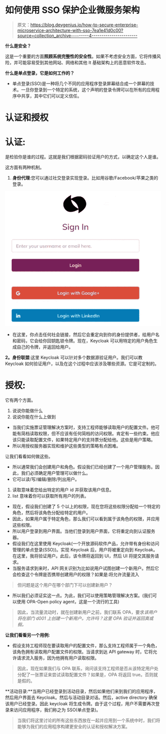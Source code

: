 # 如何使用 SSO 保护企业微服务架构

> 原文：<https://blog.devgenius.io/how-to-secure-enterprise-microservice-architecture-with-sso-7ea1e41d0c00?source=collection_archive---------4----------------------->

**什么是安全？**

这是一个重要的方面**照顾系统完整性的安全性**。如果不考虑安全方面，它将传播风险，并可能容易受到其他网站、网络和其他 It 基础架构上的恶意软件攻击。

**什么是单点登录，它是如何工作的？**

*   单点登录(SSO)是一种将几个不同的应用程序登录屏幕结合成一个屏幕的技术。一旦你登录到一个特定的系统，这个声明的登录令牌可以在所有的应用程序中共享，其中它们可以定义信任。

# **认证和授权**

# **认证**:

是检验你是谁的过程。这就是我们根据密码验证用户的方式，以确定这个人是谁。

这方面有两种机制。

1.  **身份代理**:您可以通过社交登录实现登录。比如用谷歌/Facebook/苹果之类的登录。

![](img/1d4f5cad05858c8e78871067aae95e4d.png)

*   在这里，你点击任何社会链接，然后它会重定向到你的身份提供者，给用户名和密码，它会给你回钥匙锁令牌。现在，Keycloak 可以用特定的用户角色生成自己的令牌，并返回给用户。

**2。身份联盟**:这里 Keycloak 可以针对多个数据源验证用户。我们可以教 Keycloak 如何验证用户，以及在这个过程中应该涉及哪些资源。它是可定制的。

# **授权:**

它有两个方面。

1.  说说你能做什么
2.  说说你能在什么上做到

*   当我们实施票证管理解决方案时，支持工程师能够读取用户的配置文件。他可能有简档读取权限，但不应该有任何简档的访问权限。肯定有一些约束。他应该只能读取配置文件，如果特定用户的支持票分配给他。这些是用户策略。
*   所以用授权服务器实现和维护这些类型的策略有点困难。

让我们看看如何做这些。

*   所以通常我们会创建用户和角色。假设我们已经创建了一个用户管理服务。因此，我们必须确定用户管理可以做什么。
*   它可以读/写/编辑/删除/列出用户。

1.  读取意味着您给出特定的用户 id 并获取该用户信息。
2.  list 意味着你可以获取所有用户的列表。

*   现在，假设我们创建了 5 个以上的权限，现在您将这些权限分配给一个特定的角色，然后将该角色分配给特定的用户。
*   因此，如果用户属于特定角色，那么我们可以看到属于该角色的权限，并应用这些权限。
*   所以用户登录到用户界面。当他们登录到用户界面，它将重定向到认证服务器。
*   假设我们在这里使用 Keycloak(一个开放源码软件产品，允许带有身份和访问管理的单点登录(SSO))。实现 Keycloak 后，用户将被重定向到 Keycloak。在这里，我将验证用户。此后，该令牌将返回到 UI，然后 UI 将提交其服务请求。
*   当服务请求到来时，API 网关识别为比如说用户试图创建一个新用户。然后它会检查这个令牌是否携带创建用户的权限？如果是:将允许流量流入

> 但问题是这个用户在哪个部门下可以创建新用户？

*   所以我们必须证实这一点。为此，我们可以使用策略管理解决方案。(我们可以使用 OPA-Open policy agent，这是一个流行的工具)

> 因此，当流量流动时，就在创建新用户之前，我们联系 OPA，要求*该用户将在部门 d001 上创建一个新用户。允许吗？这里 OPA 验证并返回真或假。*

**让我们看看另一个用例:**

*   假设支持工程师现在要读取用户的配置文件，那么支持工程师属于一个角色，该角色拥有读取用户配置文件的权限。当请求到达 API gateway 时，它将允许请求流入服务，因为他拥有用户读取权限。

> 因此，现在如果我们与 OPA 联系，询问该支持工程师是否从该特定用户处分配了一张票证来尝试读取配置文件？如果是，OPA 将返回 true。否则就是假的。

**活动目录:**当用户已经登录到活动目录，然后如果他们来到我们的应用程序，然后用户界面去 Keycloak。然后与活动目录对话。然后，active directory 确保该用户已经登录。因此 keycloak 将生成令牌。由于这个过程，用户不需要再次登录来访问应用程序，我们称之为 SSO(单点登录)。

> 当我们将这里讨论的所有这些东西放在一起并应用到一个系统中时，我们将能够为我们的应用程序构建更安全的认证和授权解决方案。